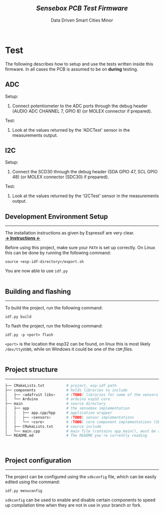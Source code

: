 <br>
<center>
<h2><b><i>Sensebox PCB Test Firmware</i></b></h2>
Data Driven Smart Cities Minor
</center>
<br>
<br>

# Test
The following describes how to setup and use the tests written inside this firmware. In all cases the PCB is assumed to be on **during** testing.
## ADC
Setup:
1. Connect potentiometer to the ADC ports through the debug header (AUDIO ADC CHANNEL 7, GPIO 8) (or MOLEX connector if prepared).

Test:
1. Look at the values returned by the 'ADCTest' sensor in the measurements output.

## I2C
Setup:
1. Connect the SCD30 through the debug header (SDA GPIO 47, SCL GPIO 48) (or MOLEX connector (SDC30) if prepared).

Test:
1. Look at the values returned by the 'I2CTest' sensor in the measurements output.

## Development Environment Setup
---
The installation instructions as given by Espressif are very clear.<br>
[**-> Instructions <-**](https://docs.espressif.com/projects/esp-idf/en/latest/esp32/get-started/index.html#build-your-first-project)

Before using this project, make sure your `PATH` is set up correctly. On Linux this can be done by running the following command: 
```
source <esp-idf-directory>/export.sh
````

You are now able to use `idf.py`
<br><br>

## Building and flashing
---
To build the project, run the following command:
```
idf.py build
```
To flash the project, run the following command:
```
idf.py -p <port> flash
```
`<port>` is the location the esp32 can be found, on linux this is most likely `/dev/ttyUSB0`, while on Windows it could be one of the `COM` _files_.
<br><br>

## Project structure
---
```sh
├── CMakeLists.txt          # project, esp-idf path
├── components              # holds libraries to include
│   ├── <adafruit libs>     # (TODO) libraries for some of the sensors
│   └── Arduino             # arduino esp32 core
├── main                    # source directory
│   ├── app                 # the sensebox implementation 
│   │   ├── app.cpp/hpp     # application wrapper
│   │   ├── <sensors>       # (TODO) sensor implementations
│   │   └── <core>          # (TODO) core component implementations (SD card, etc)
│   ├── CMakeLists.txt      # source include
│   └── main.cpp            # main file (contains app_main(), must be a C function)
└── README.md               # The README you're currently reading
```
<br>

## Project configuration
---
The project can be configured using the `sdkconfig` file, which can be easily edited using the command:
```
idf.py menuconfig
```
`sdkconfig` can be used to enable and disable certain components to speed up compilation time when they are not in use in your branch or fork.